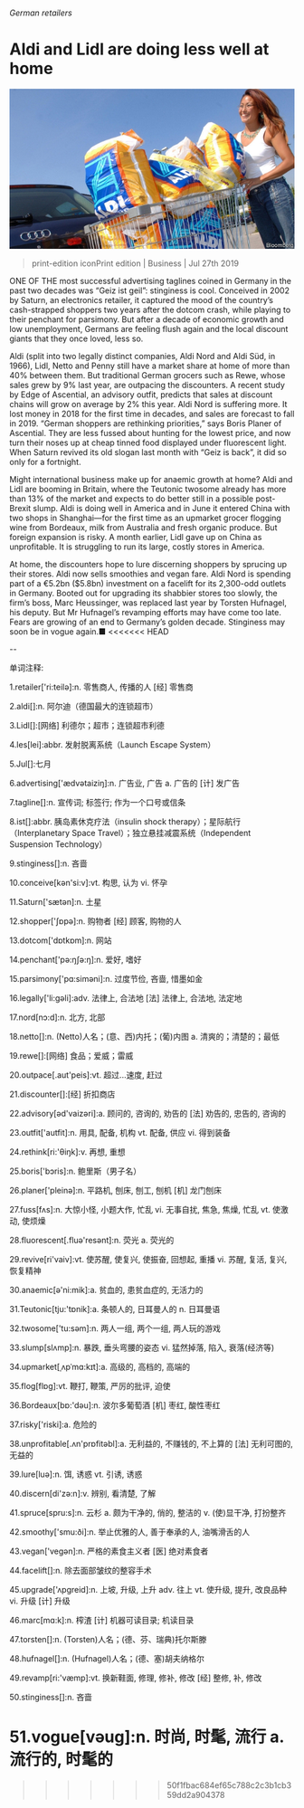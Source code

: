###### German retailers

# Aldi and Lidl are doing less well at home 

![image](images/20190727_WBP502.jpg) 

> print-edition iconPrint edition | Business | Jul 27th 2019 

ONE OF THE most successful advertising taglines coined in Germany in the past two decades was “Geiz ist geil”: stinginess is cool. Conceived in 2002 by Saturn, an electronics retailer, it captured the mood of the country’s cash-strapped shoppers two years after the dotcom crash, while playing to their penchant for parsimony. But after a decade of economic growth and low unemployment, Germans are feeling flush again and the local discount giants that they once loved, less so. 

Aldi (split into two legally distinct companies, Aldi Nord and Aldi Süd, in 1966), Lidl, Netto and Penny still have a market share at home of more than 40% between them. But traditional German grocers such as Rewe, whose sales grew by 9% last year, are outpacing the discounters. A recent study by Edge of Ascential, an advisory outfit, predicts that sales at discount chains will grow on average by 2% this year. Aldi Nord is suffering more. It lost money in 2018 for the first time in decades, and sales are forecast to fall in 2019. “German shoppers are rethinking priorities,” says Boris Planer of Ascential. They are less fussed about hunting for the lowest price, and now turn their noses up at cheap tinned food displayed under fluorescent light. When Saturn revived its old slogan last month with “Geiz is back”, it did so only for a fortnight. 

Might international business make up for anaemic growth at home? Aldi and Lidl are booming in Britain, where the Teutonic twosome already has more than 13% of the market and expects to do better still in a possible post-Brexit slump. Aldi is doing well in America and in June it entered China with two shops in Shanghai—for the first time as an upmarket grocer flogging wine from Bordeaux, milk from Australia and fresh organic produce. But foreign expansion is risky. A month earlier, Lidl gave up on China as unprofitable. It is struggling to run its large, costly stores in America. 

At home, the discounters hope to lure discerning shoppers by sprucing up their stores. Aldi now sells smoothies and vegan fare. Aldi Nord is spending part of a €5.2bn ($5.8bn) investment on a facelift for its 2,300-odd outlets in Germany. Booted out for upgrading its shabbier stores too slowly, the firm’s boss, Marc Heussinger, was replaced last year by Torsten Hufnagel, his deputy. But Mr Hufnagel’s revamping efforts may have come too late. Fears are growing of an end to Germany’s golden decade. Stinginess may soon be in vogue again.■ 
<<<<<<< HEAD

-- 

 单词注释:

1.retailer['ri:teilә]:n. 零售商人, 传播的人 [经] 零售商 

2.aldi[]:n. 阿尔迪（德国最大的连锁超市） 

3.Lidl[]:[网络] 利德尔；超市；连锁超市利德 

4.les[lei]:abbr. 发射脱离系统（Launch Escape System） 

5.Jul[]:七月 

6.advertising['ædvәtaiziŋ]:n. 广告业, 广告 a. 广告的 [计] 发广告 

7.tagline[]:n. 宣传词; 标签行; 作为一个口号或信条 

8.ist[]:abbr. 胰岛素休克疗法（insulin shock therapy）；星际航行（Interplanetary Space Travel）；独立悬挂减震系统（Independent Suspension Technology） 

9.stinginess[]:n. 吝啬 

10.conceive[kәn'si:v]:vt. 构思, 认为 vi. 怀孕 

11.Saturn['sætәn]:n. 土星 

12.shopper['ʃɒpә]:n. 购物者 [经] 顾客, 购物的人 

13.dotcom['dɒtkɒm]:n. 网站 

14.penchant['pә:ŋʃә:ŋ]:n. 爱好, 嗜好 

15.parsimony['pɑ:simәni]:n. 过度节俭, 吝啬, 惜墨如金 

16.legally['li:gәli]:adv. 法律上, 合法地 [法] 法律上, 合法地, 法定地 

17.nord[nɔ:d]:n. 北方, 北部 

18.netto[]:n. (Netto)人名；(意、西)内托；(葡)内图 a. 清爽的；清楚的；最低 

19.rewe[]:[网络] 食品；爱威；雷威 

20.outpace[.aut'peis]:vt. 超过...速度, 赶过 

21.discounter[]:[经] 折扣商店 

22.advisory[әd'vaizәri]:a. 顾问的, 咨询的, 劝告的 [法] 劝告的, 忠告的, 咨询的 

23.outfit['autfit]:n. 用具, 配备, 机构 vt. 配备, 供应 vi. 得到装备 

24.rethink[ri:'θiŋk]:v. 再想, 重想 

25.boris['bɔris]:n. 鲍里斯（男子名） 

26.planer['pleinә]:n. 平路机, 刨床, 刨工, 刨机 [机] 龙门刨床 

27.fuss[fʌs]:n. 大惊小怪, 小题大作, 忙乱 vi. 无事自扰, 焦急, 焦燥, 忙乱 vt. 使激动, 使烦燥 

28.fluorescent[.fluә'resәnt]:n. 荧光 a. 荧光的 

29.revive[ri'vaiv]:vt. 使苏醒, 使复兴, 使振奋, 回想起, 重播 vi. 苏醒, 复活, 复兴, 恢复精神 

30.anaemic[ә'ni:mik]:a. 贫血的, 患贫血症的, 无活力的 

31.Teutonic[tju:'tɒnik]:a. 条顿人的, 日耳曼人的 n. 日耳曼语 

32.twosome['tu:sәm]:n. 两人一组, 两个一组, 两人玩的游戏 

33.slump[slʌmp]:n. 暴跌, 垂头弯腰的姿态 vi. 猛然掉落, 陷入, 衰落(经济等) 

34.upmarket[ˌʌpˈmɑ:kɪt]:a. 高级的, 高档的, 高端的 

35.flog[flɒg]:vt. 鞭打, 鞭策, 严厉的批评, 迫使 

36.Bordeaux[bɒ:'dәu]:n. 波尔多葡萄酒 [机] 枣红, 酸性枣红 

37.risky['riski]:a. 危险的 

38.unprofitable[.ʌn'prɒfitәbl]:a. 无利益的, 不赚钱的, 不上算的 [法] 无利可图的, 无益的 

39.lure[luә]:n. 饵, 诱惑 vt. 引诱, 诱惑 

40.discern[di'zә:n]:v. 辨别, 看清楚, 了解 

41.spruce[spru:s]:n. 云杉 a. 颇为干净的, 俏的, 整洁的 v. (使)显干净, 打扮整齐 

42.smoothy['smu:ði]:n. 举止优雅的人, 善于奉承的人, 油嘴滑舌的人 

43.vegan['vegәn]:n. 严格的素食主义者 [医] 绝对素食者 

44.facelift[]:n. 除去面部皱纹的整容手术 

45.upgrade['ʌpgreid]:n. 上坡, 升级, 上升 adv. 往上 vt. 使升级, 提升, 改良品种 vi. 升级 [计] 升级 

46.marc[mɑ:k]:n. 榨渣 [计] 机器可读目录; 机读目录 

47.torsten[]:n. (Torsten)人名；(德、芬、瑞典)托尔斯滕 

48.hufnagel[]:n. (Hufnagel)人名；(德、塞)胡夫纳格尔 

49.revamp[ri:'væmp]:vt. 换新鞋面, 修理, 修补, 修改 [经] 整修, 补, 修改 

50.stinginess[]:n. 吝啬 

51.vogue[vәug]:n. 时尚, 时髦, 流行 a. 流行的, 时髦的 
=======
>>>>>>> 50f1fbac684ef65c788c2c3b1cb359dd2a904378

